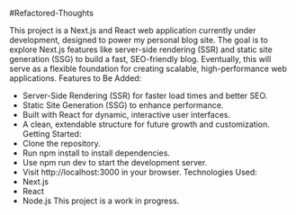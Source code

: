 #Refactored-Thoughts

This project is a Next.js and React web application currently under development, designed to power my personal blog site. The goal is to explore Next.js features like server-side rendering (SSR) and static site generation (SSG) to build a fast, SEO-friendly blog. Eventually, this will serve as a flexible foundation for creating scalable, high-performance web applications.
Features to Be Added:
* Server-Side Rendering (SSR) for faster load times and better SEO.
* Static Site Generation (SSG) to enhance performance.
* Built with React for dynamic, interactive user interfaces.
* A clean, extendable structure for future growth and customization.
Getting Started:
* Clone the repository.
* Run npm install to install dependencies.
* Use npm run dev to start the development server.
* Visit http://localhost:3000 in your browser.
Technologies Used:
* Next.js
* React
* Node.js
This project is a work in progress.
